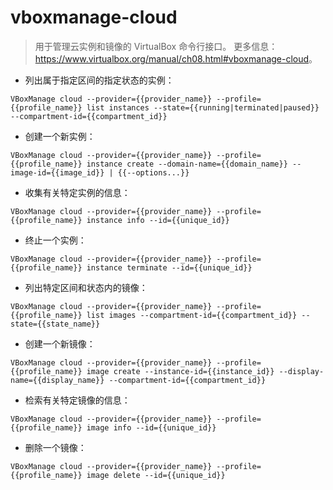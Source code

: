 # vboxmanage-cloud

> 用于管理云实例和镜像的 VirtualBox 命令行接口。
> 更多信息：<https://www.virtualbox.org/manual/ch08.html#vboxmanage-cloud>。

- 列出属于指定区间的指定状态的实例：

`VBoxManage cloud --provider={{provider_name}} --profile={{profile_name}} list instances --state={{running|terminated|paused}} --compartment-id={{compartment_id}}`

- 创建一个新实例：

`VBoxManage cloud --provider={{provider_name}} --profile={{profile_name}} instance create --domain-name={{domain_name}} --image-id={{image_id}} | {{--options...}}`

- 收集有关特定实例的信息：

`VBoxManage cloud --provider={{provider_name}} --profile={{profile_name}} instance info --id={{unique_id}}`

- 终止一个实例：

`VBoxManage cloud --provider={{provider_name}} --profile={{profile_name}} instance terminate --id={{unique_id}}`

- 列出特定区间和状态内的镜像：

`VBoxManage cloud --provider={{provider_name}} --profile={{profile_name}} list images --compartment-id={{compartment_id}} --state={{state_name}}`

- 创建一个新镜像：

`VBoxManage cloud --provider={{provider_name}} --profile={{profile_name}} image create --instance-id={{instance_id}} --display-name={{display_name}} --compartment-id={{compartment_id}}`

- 检索有关特定镜像的信息：

`VBoxManage cloud --provider={{provider_name}} --profile={{profile_name}} image info --id={{unique_id}}`

- 删除一个镜像：

`VBoxManage cloud --provider={{provider_name}} --profile={{profile_name}} image delete --id={{unique_id}}`